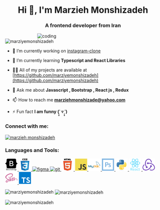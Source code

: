 <h1 align="center">Hi 👋, I'm Marzieh Monshizadeh</h1>
<h3 align="center">A frontend developer from Iran</h3>

<img align="right" alt="coding" width="400" src="https://media.tenor.com/PP9v7VIs6R4AAAAd/scaler-create-impact.gif"/>
<p align="left"> <img src="https://komarev.com/ghpvc/?username=marziyemonshizadeh&label=Profile%20views&color=0e75b6&style=flat" alt="marziyemonshizadeh" /> </p>

- 🔭 I’m currently working on [instagram-clone](https://github.com/marziyemonshizadeh/instagram-clone.git)

- 🌱 I’m currently learning **Typescript and React Libraries**

- 👨‍💻 All of my projects are available at [https://github.com/marziyemonshizadeh](https://github.com/marziyemonshizadeh)

- 💬 Ask me about **Javascript , Bootstrap , React js , Redux**

- 📫 How to reach me **marziehmonshizade@yahoo.com**

- ⚡ Fun fact **I am funny (˃̣̣̥ ▿ ˂̣̣̥)**

<h3 align="left">Connect with me:</h3>
<p align="left">
<a href="https://linkedin.com/in/marzieh monshizadeh" target="blank"><img align="center" src="https://raw.githubusercontent.com/rahuldkjain/github-profile-readme-generator/master/src/images/icons/Social/linked-in-alt.svg" alt="marzieh monshizadeh" height="30" width="40" /></a>
</p>

<h3 align="left">Languages and Tools:</h3>
<p align="left"> <a href="https://getbootstrap.com" target="_blank" rel="noreferrer"> <img src="https://raw.githubusercontent.com/devicons/devicon/master/icons/bootstrap/bootstrap-plain-wordmark.svg" alt="bootstrap" width="40" height="40"/> </a> <a href="https://www.w3schools.com/css/" target="_blank" rel="noreferrer"> <img src="https://raw.githubusercontent.com/devicons/devicon/master/icons/css3/css3-original-wordmark.svg" alt="css3" width="40" height="40"/> </a> <a href="https://www.figma.com/" target="_blank" rel="noreferrer"> <img src="https://www.vectorlogo.zone/logos/figma/figma-icon.svg" alt="figma" width="40" height="40"/> </a> <a href="https://git-scm.com/" target="_blank" rel="noreferrer"> <img src="https://www.vectorlogo.zone/logos/git-scm/git-scm-icon.svg" alt="git" width="40" height="40"/> </a> <a href="https://www.w3.org/html/" target="_blank" rel="noreferrer"> <img src="https://raw.githubusercontent.com/devicons/devicon/master/icons/html5/html5-original-wordmark.svg" alt="html5" width="40" height="40"/> </a> <a href="https://developer.mozilla.org/en-US/docs/Web/JavaScript" target="_blank" rel="noreferrer"> <img src="https://raw.githubusercontent.com/devicons/devicon/master/icons/javascript/javascript-original.svg" alt="javascript" width="40" height="40"/> </a> <a href="https://www.mysql.com/" target="_blank" rel="noreferrer"> <img src="https://raw.githubusercontent.com/devicons/devicon/master/icons/mysql/mysql-original-wordmark.svg" alt="mysql" width="40" height="40"/> </a> <a href="https://www.photoshop.com/en" target="_blank" rel="noreferrer"> <img src="https://raw.githubusercontent.com/devicons/devicon/master/icons/photoshop/photoshop-line.svg" alt="photoshop" width="40" height="40"/> </a> <a href="https://www.python.org" target="_blank" rel="noreferrer"> <img src="https://raw.githubusercontent.com/devicons/devicon/master/icons/python/python-original.svg" alt="python" width="40" height="40"/> </a> <a href="https://reactjs.org/" target="_blank" rel="noreferrer"> <img src="https://raw.githubusercontent.com/devicons/devicon/master/icons/react/react-original-wordmark.svg" alt="react" width="40" height="40"/> </a> <a href="https://redux.js.org" target="_blank" rel="noreferrer"> <img src="https://raw.githubusercontent.com/devicons/devicon/master/icons/redux/redux-original.svg" alt="redux" width="40" height="40"/> </a> <a href="https://sass-lang.com" target="_blank" rel="noreferrer"> <img src="https://raw.githubusercontent.com/devicons/devicon/master/icons/sass/sass-original.svg" alt="sass" width="40" height="40"/> </a> <a href="https://www.typescriptlang.org/" target="_blank" rel="noreferrer"> <img src="https://raw.githubusercontent.com/devicons/devicon/master/icons/typescript/typescript-original.svg" alt="typescript" width="40" height="40"/> </a> </p>

<p><img align="left" src="https://github-readme-stats.vercel.app/api/top-langs?username=marziyemonshizadeh&show_icons=true&locale=en&layout=compact" alt="marziyemonshizadeh" /></p>

<p>&nbsp;<img align="center" src="https://github-readme-stats.vercel.app/api?username=marziyemonshizadeh&show_icons=true&locale=en" alt="marziyemonshizadeh" /></p>

<p><img align="center" src="https://github-readme-streak-stats.herokuapp.com/?user=marziyemonshizadeh&" alt="marziyemonshizadeh" /></p>
